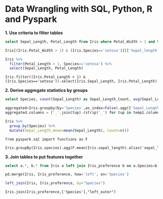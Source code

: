 # Data Wrangling with SQL, Python, R and Pyspark

**1. Use criteria to filter tables**

```sql
select Sepal_Length, Petal_Length from Iris where Petal_Width > 1 and Species='setosa';
```

```python
Iris[(Iris.Petal_Width > 1) & (Iris.Species=='setosa')][['Sepal_length','Petal_Length']]
```

```R
Iris %>% 
  filter(Petal_Length > 1, Species=='setosa') %>%
  select(Sepal_Length, Petal_Length)
```

```pyspark
Iris.filter((Iris.Petal_Length > 1) & (Iris.Species=='setosa')).select(Iris.Sepal_Length, Iris.Petal_Length)
```

**2. Derive aggregate statistics by groups**


```sql
select Species, count(Sepal_Length) as Sepal_Length_Count, avg(Sepal_Length) as Sepal_Length_mean from Iris group by Species;
```

```python
aggregated=Iris.groupby(by='Species',as_index=False).agg({'Sepal_Length': ['mean','count']})
aggregated.columns = ['_'.join(tup).rstrip('_') for tup in temp1.columns.values]
```

```R
Iris %>%
  group_by(Species) %>%
  mutate(Sepal_Length_mean=mean(Sepal_Length), Count=n())
```

```pyspark
from pyspark.sql import functions as F

Iris.groupBy(Iris.species).agg(F.mean(Iris.sepal_length).alias('sepal_length_mean'),F.count(Iris.sepal_length).alias('sepal_length_count'))
```

**3. Join tables to put features together**


```sql
select a.*, b.* from Iris a left join Iris_preference b on a.Species=b.Species;
```

```python
pd.merge(Iris, Iris_preference, how='left', on='Species')
```

```R
left_join(Iris, Iris_preference, by="Species")
```

```pyspark
Iris.join(Iris_preference,['Species'],"left_outer")
```

